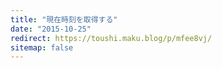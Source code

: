 ```yaml
---
title: "現在時刻を取得する"
date: "2015-10-25"
redirect: https://toushi.maku.blog/p/mfee8vj/
sitemap: false
---
```


